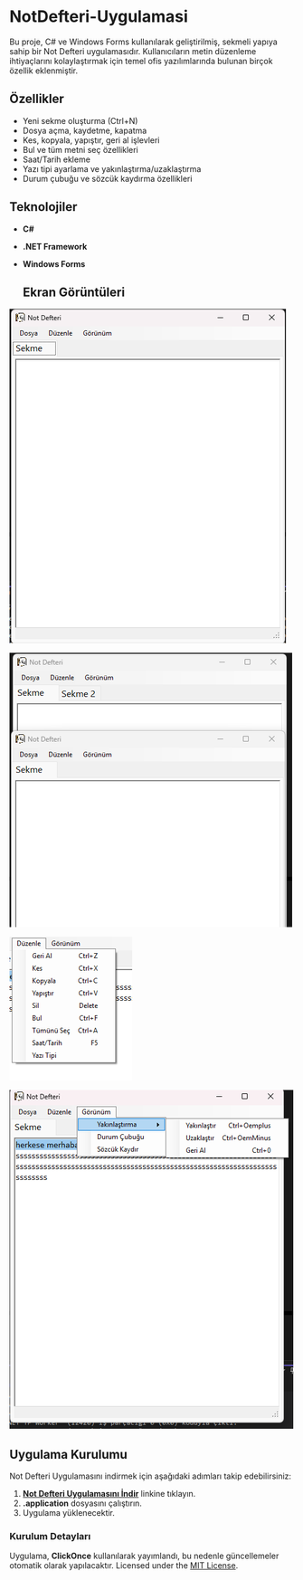# NotDefteri-Uygulamasi

Bu proje, C# ve Windows Forms kullanılarak geliştirilmiş, sekmeli yapıya sahip bir Not Defteri uygulamasıdır. Kullanıcıların metin düzenleme ihtiyaçlarını kolaylaştırmak için temel ofis yazılımlarında bulunan birçok özellik eklenmiştir.

## Özellikler

- Yeni sekme oluşturma (Ctrl+N)
- Dosya açma, kaydetme, kapatma
- Kes, kopyala, yapıştır, geri al işlevleri
- Bul ve tüm metni seç özellikleri
- Saat/Tarih ekleme
- Yazı tipi ayarlama ve yakınlaştırma/uzaklaştırma
- Durum çubuğu ve sözcük kaydırma özellikleri
  
## Teknolojiler

- **C#**
- **.NET Framework**
- **Windows Forms**

  ## Ekran Görüntüleri
![Not Defteri Görseli](Assets/1.png)

![Not Defteri Görseli](Assets/2.png)

![Not Defteri Görseli](Assets/3.png)

![Not Defteri Görseli](Assets/4.png)


## Uygulama Kurulumu

Not Defteri Uygulamasını indirmek için aşağıdaki adımları takip edebilirsiniz:

1. [**Not Defteri Uygulamasını İndir**](PROJELER.zip) linkine tıklayın.
2. **.application** dosyasını çalıştırın.
3. Uygulama yüklenecektir.

### Kurulum Detayları
Uygulama, **ClickOnce** kullanılarak yayımlandı, bu nedenle güncellemeler otomatik olarak yapılacaktır.
Licensed under the [MIT License](LICENSE).

